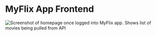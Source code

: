 # MyFlix App Frontend
![Screenshot of homepage once logged into MyFlix app. Shows list of movies being pulled from API](/assets/myflix.png)



